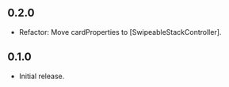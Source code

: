 ## 0.2.0

- Refactor: Move cardProperties to [SwipeableStackController].

## 0.1.0

- Initial release.